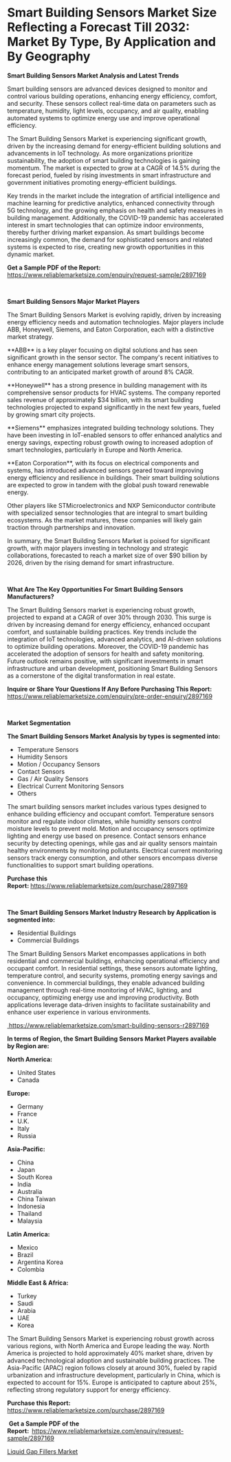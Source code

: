 <p><h1>Smart Building Sensors Market Size Reflecting a Forecast Till 2032: Market By Type, By Application and By Geography</h1></p><p><strong>Smart Building Sensors Market Analysis and Latest Trends</strong></p>
<p><p>Smart building sensors are advanced devices designed to monitor and control various building operations, enhancing energy efficiency, comfort, and security. These sensors collect real-time data on parameters such as temperature, humidity, light levels, occupancy, and air quality, enabling automated systems to optimize energy use and improve operational efficiency.</p><p>The Smart Building Sensors Market is experiencing significant growth, driven by the increasing demand for energy-efficient building solutions and advancements in IoT technology. As more organizations prioritize sustainability, the adoption of smart building technologies is gaining momentum. The market is expected to grow at a CAGR of 14.5% during the forecast period, fueled by rising investments in smart infrastructure and government initiatives promoting energy-efficient buildings.</p><p>Key trends in the market include the integration of artificial intelligence and machine learning for predictive analytics, enhanced connectivity through 5G technology, and the growing emphasis on health and safety measures in building management. Additionally, the COVID-19 pandemic has accelerated interest in smart technologies that can optimize indoor environments, thereby further driving market expansion. As smart buildings become increasingly common, the demand for sophisticated sensors and related systems is expected to rise, creating new growth opportunities in this dynamic market.</p></p>
<p><strong>Get a Sample PDF of the Report:&nbsp;</strong> <a href="https://www.reliablemarketsize.com/enquiry/request-sample/2897169?utm_campaign=2384&utm_medium=2&utm_source=Github&utm_content=ia&utm_term=15032025&utm_id=smart-building-sensors">https://www.reliablemarketsize.com/enquiry/request-sample/2897169</a></p>
<p>&nbsp;</p>
<p><strong>Smart Building Sensors Major Market Players</strong></p>
<p><p>The Smart Building Sensors Market is evolving rapidly, driven by increasing energy efficiency needs and automation technologies. Major players include ABB, Honeywell, Siemens, and Eaton Corporation, each with a distinctive market strategy.</p><p>**ABB** is a key player focusing on digital solutions and has seen significant growth in the sensor sector. The company's recent initiatives to enhance energy management solutions leverage smart sensors, contributing to an anticipated market growth of around 8% CAGR.</p><p>**Honeywell** has a strong presence in building management with its comprehensive sensor products for HVAC systems. The company reported sales revenue of approximately $34 billion, with its smart building technologies projected to expand significantly in the next few years, fueled by growing smart city projects.</p><p>**Siemens** emphasizes integrated building technology solutions. They have been investing in IoT-enabled sensors to offer enhanced analytics and energy savings, expecting robust growth owing to increased adoption of smart technologies, particularly in Europe and North America.</p><p>**Eaton Corporation**, with its focus on electrical components and systems, has introduced advanced sensors geared toward improving energy efficiency and resilience in buildings. Their smart building solutions are expected to grow in tandem with the global push toward renewable energy.</p><p>Other players like STMicroelectronics and NXP Semiconductor contribute with specialized sensor technologies that are integral to smart building ecosystems. As the market matures, these companies will likely gain traction through partnerships and innovation.</p><p>In summary, the Smart Building Sensors Market is poised for significant growth, with major players investing in technology and strategic collaborations, forecasted to reach a market size of over $90 billion by 2026, driven by the rising demand for smart infrastructure.</p></p>
<p>&nbsp;</p>
<p><strong>What Are The Key Opportunities For Smart Building Sensors Manufacturers?</strong></p>
<p><p>The Smart Building Sensors market is experiencing robust growth, projected to expand at a CAGR of over 30% through 2030. This surge is driven by increasing demand for energy efficiency, enhanced occupant comfort, and sustainable building practices. Key trends include the integration of IoT technologies, advanced analytics, and AI-driven solutions to optimize building operations. Moreover, the COVID-19 pandemic has accelerated the adoption of sensors for health and safety monitoring. Future outlook remains positive, with significant investments in smart infrastructure and urban development, positioning Smart Building Sensors as a cornerstone of the digital transformation in real estate.</p></p>
<p><strong>Inquire or Share Your Questions If Any Before Purchasing This Report:</strong> <a href="https://www.reliablemarketsize.com/enquiry/pre-order-enquiry/2897169?utm_campaign=2384&utm_medium=2&utm_source=Github&utm_content=ia&utm_term=15032025&utm_id=smart-building-sensors">https://www.reliablemarketsize.com/enquiry/pre-order-enquiry/2897169</a></p>
<p>&nbsp;</p>
<p><strong>Market Segmentation</strong></p>
<p><strong>The Smart Building Sensors Market Analysis by types is segmented into:</strong></p>
<p><ul><li>Temperature Sensors</li><li>Humidity Sensors</li><li>Motion / Occupancy Sensors</li><li>Contact Sensors</li><li>Gas / Air Quality Sensors</li><li>Electrical Current Monitoring Sensors</li><li>Others</li></ul></p>
<p><p>The smart building sensors market includes various types designed to enhance building efficiency and occupant comfort. Temperature sensors monitor and regulate indoor climates, while humidity sensors control moisture levels to prevent mold. Motion and occupancy sensors optimize lighting and energy use based on presence. Contact sensors enhance security by detecting openings, while gas and air quality sensors maintain healthy environments by monitoring pollutants. Electrical current monitoring sensors track energy consumption, and other sensors encompass diverse functionalities to support smart building operations.</p></p>
<p><strong>Purchase this Report:&nbsp;</strong><a href="https://www.reliablemarketsize.com/purchase/2897169?utm_campaign=2384&utm_medium=2&utm_source=Github&utm_content=ia&utm_term=15032025&utm_id=smart-building-sensors">https://www.reliablemarketsize.com/purchase/2897169</a></p>
<p>&nbsp;</p>
<p><strong>The Smart Building Sensors Market Industry Research by Application is segmented into:</strong></p>
<p><ul><li>Residential Buildings</li><li>Commercial Buildings</li></ul></p>
<p><p>The Smart Building Sensors Market encompasses applications in both residential and commercial buildings, enhancing operational efficiency and occupant comfort. In residential settings, these sensors automate lighting, temperature control, and security systems, promoting energy savings and convenience. In commercial buildings, they enable advanced building management through real-time monitoring of HVAC, lighting, and occupancy, optimizing energy use and improving productivity. Both applications leverage data-driven insights to facilitate sustainability and enhance user experience in various environments.</p></p>
<p><a href="https://www.reliablemarketsize.com/smart-building-sensors-r2897169?utm_campaign=2384&utm_medium=2&utm_source=Github&utm_content=ia&utm_term=15032025&utm_id=smart-building-sensors">&nbsp;https://www.reliablemarketsize.com/smart-building-sensors-r2897169</a></p>
<p><strong>In terms of Region, the Smart Building Sensors Market Players available by Region are:</strong></p>
<p>
    <p> <strong> North America: </strong>
        <ul>
            <li>United States</li>
            <li>Canada</li>
        </ul>
        </p> 
    <p> <strong> Europe: </strong>
        <ul>
            <li>Germany</li>
            <li>France</li>
            <li>U.K.</li>
            <li>Italy</li>
            <li>Russia</li>
        </ul>
        </p> 
    <p> <strong> Asia-Pacific: </strong>
        <ul>
            <li>China</li>
            <li>Japan</li>
            <li>South Korea</li>
            <li>India</li>
            <li>Australia</li>
            <li>China Taiwan</li>
            <li>Indonesia</li>
            <li>Thailand</li>
            <li>Malaysia</li>
        </ul>
        </p> 
    <p> <strong> Latin America: </strong>
        <ul>
            <li>Mexico</li>
            <li>Brazil</li>
            <li>Argentina Korea</li>
            <li>Colombia</li>
        </ul>
        </p> 
    <p> <strong> Middle East & Africa: </strong>
        <ul>
            <li>Turkey</li>
            <li>Saudi</li>
            <li>Arabia</li>
            <li>UAE</li>
            <li>Korea</li>
        </ul>
    </p>
    </p>
<p><p>The Smart Building Sensors Market is experiencing robust growth across various regions, with North America and Europe leading the way. North America is projected to hold approximately 40% market share, driven by advanced technological adoption and sustainable building practices. The Asia-Pacific (APAC) region follows closely at around 30%, fueled by rapid urbanization and infrastructure development, particularly in China, which is expected to account for 15%. Europe is anticipated to capture about 25%, reflecting strong regulatory support for energy efficiency.</p></p>
<p><strong>Purchase this Report: </strong><a href="https://www.reliablemarketsize.com/purchase/2897169?utm_campaign=2384&utm_medium=2&utm_source=Github&utm_content=ia&utm_term=15032025&utm_id=smart-building-sensors">https://www.reliablemarketsize.com/purchase/2897169</a></p>
<p>&nbsp;<strong>Get a Sample PDF of the Report:&nbsp;&nbsp;</strong><a href="https://www.reliablemarketsize.com/enquiry/request-sample/2897169?utm_campaign=2384&utm_medium=2&utm_source=Github&utm_content=ia&utm_term=15032025&utm_id=smart-building-sensors">https://www.reliablemarketsize.com/enquiry/request-sample/2897169</a></p>
<p><strong></strong></p>
<p><p><a href="https://github.com/skerretflossie9297/Market-Research-Report-List-1/blob/main/liquid-gap-fillers-market.md?utm_campaign=2384&utm_medium=2&utm_source=Github&utm_content=ia&utm_term=15032025&utm_id=smart-building-sensors">Liquid Gap Fillers Market</a></p></p>